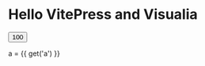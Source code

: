 # Hello VitePress and Visualia

<v-slider set="a" />

<button v-on:click="set('a',100)">100</button>

<v-math>a = {{ get('a') }}</v-math>
